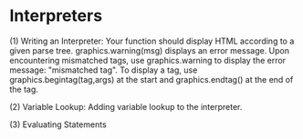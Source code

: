 # Interpreters

(1) Writing an Interpreter:  Your function should display HTML according to a given parse tree. graphics.warning(msg) displays an error message. Upon encountering mismatched tags, use graphics.warning to display the error message: "mismatched tag". To display a tag, use graphics.begintag(tag,args) at the start and graphics.endtag() at the end of the tag.

(2) Variable Lookup:  Adding variable lookup to the interpreter.

(3) Evaluating Statements
